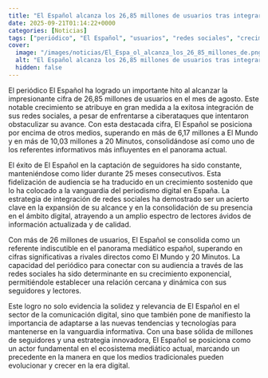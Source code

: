 ```yaml
---
title: "El Español alcanza los 26,85 millones de usuarios tras integrar las redes sociales en agosto pese a los ciberataques"
date: 2025-09-21T01:14:22+0000
categories: [Noticias]
tags: ["periódico", "El Español", "usuarios", "redes sociales", "crecimiento", "medios", "referentes", "informativos", "líder", "fidelización", "audiencia", "periodismo digital", "estrategia", "alcance", "presencia", "lectores", "información", "calidad", "panorama mediático", "rivales"]
cover:
  image: "/images/noticias/El_Espa_ol_alcanza_los_26_85_millones_de.png"
  alt: "El Español alcanza los 26,85 millones de usuarios tras integrar las redes sociales en agosto pese a los ciberataques"
  hidden: false
---
```


El periódico El Español ha logrado un importante hito al alcanzar la impresionante cifra de 26,85 millones de usuarios en el mes de agosto. Este notable crecimiento se atribuye en gran medida a la exitosa integración de sus redes sociales, a pesar de enfrentarse a ciberataques que intentaron obstaculizar su avance. Con esta destacada cifra, El Español se posiciona por encima de otros medios, superando en más de 6,17 millones a El Mundo y en más de 10,03 millones a 20 Minutos, consolidándose así como uno de los referentes informativos más influyentes en el panorama actual.

El éxito de El Español en la captación de seguidores ha sido constante, manteniéndose como líder durante 25 meses consecutivos. Esta fidelización de audiencia se ha traducido en un crecimiento sostenido que lo ha colocado a la vanguardia del periodismo digital en España. La estrategia de integración de redes sociales ha demostrado ser un acierto clave en la expansión de su alcance y en la consolidación de su presencia en el ámbito digital, atrayendo a un amplio espectro de lectores ávidos de información actualizada y de calidad.

Con más de 26 millones de usuarios, El Español se consolida como un referente indiscutible en el panorama mediático español, superando en cifras significativas a rivales directos como El Mundo y 20 Minutos. La capacidad del periódico para conectar con su audiencia a través de las redes sociales ha sido determinante en su crecimiento exponencial, permitiéndole establecer una relación cercana y dinámica con sus seguidores y lectores.

Este logro no solo evidencia la solidez y relevancia de El Español en el sector de la comunicación digital, sino que también pone de manifiesto la importancia de adaptarse a las nuevas tendencias y tecnologías para mantenerse en la vanguardia informativa. Con una base sólida de millones de seguidores y una estrategia innovadora, El Español se posiciona como un actor fundamental en el ecosistema mediático actual, marcando un precedente en la manera en que los medios tradicionales pueden evolucionar y crecer en la era digital.
